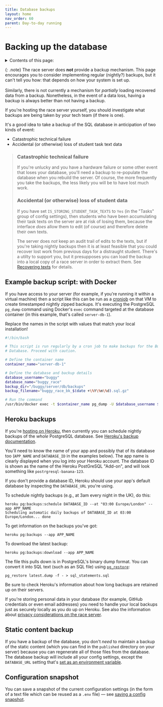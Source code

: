 ```yaml
---
title: Database backups
layout: home
nav_order: 60
parent: Day-to-day running
---
```


# Backing up the database

<details close markdown="block">
  <summary>
    Contents of this page:
  </summary>
  {: .text-delta }
- TOC
{:toc}
</details>

{: .note}
The race server does **not** provide a backup mechanism. This page encourages
you to consider implementing regular (nightly?) backups, but it can't tell you
how: that depends on how your system is set up.  
<br>
Similarly, there is not currently a mechanism for _partially_ loading recovered
data from a backup. Nonetheless, in the event of a data loss, having a backup is
always better than not having a backup.

If you're hosting the race server yourself, you should investigate what
backups are being taken by your tech team (if there is one).

It's a good idea to take a backup of the SQL database in anticipation of two
kinds of event:

* Catastrophic technical failure
* Accidental (or otherwise) loss of student task text data

> ### Catastrophic technical failure
> 
> If you're unlucky and you have a hardware failure or some other event that
> loses your database, you'll need a backup to re-populate the database when you
> rebuild the server. Of course, the more frequently you take the backups, the
> less likely you will be to have lost much work.
> 
> ### Accidental (or otherwise) loss of student data
> 
> If you have set `IS_STORING_STUDENT_TASK_TEXTS` to `Yes` (in the "Tasks" group
> of config settings), then students who have been accumulating their task texts
> on the server are at risk of losing them, because the interface _does_ allow
> them to edit (of course) and therefore delete their own texts.
> 
> The server does _not_ keep an audit trail of edits to the texts, but if you're
> taking nightly backups then it is at least feasible that you could recover
> lost work from previous days for a distraught student. There's a utilty to
> support you, but it presupposes you can load the backup into a local copy
> of a race server in order to extract them. See
> [Recovering texts](recovering-texts) for details.

## Example backup script: with Docker

If you have access to your server (for example, if you're running it within a
virtual machine) then a script like this can be run as a
[cronjob](https://en.wikipedia.org/wiki/Cron) on that VM to create timestamped
nightly zipped backups. It's executing the PostgreSQL `pg_dump` command using
Docker's `exec` command targeted at the database container (in this example,
that's called `server-db-1`).

Replace the names in the script with values that match your local installation!

```bash
#!/bin/bash

# This script is run regularly by a cron job to make backups for the Buggy Race
# Database. Proceed with caution.

# Define the container name
container_name="server-db-1"

# Define the database and backup details
database_username="buggy"
database_name="buggy_race"
backup_dir="/buggy/server/db/backups"
backup_filename="buggy_race_bk_$(date +\%Y\%m\%d).sql.gz"

# Run the command
/usr/bin/docker exec -t $container_name pg_dump -U $database_username $database_name | /usr/bin/gzip > $backup_dir/$backup_filename
```

## Heroku backups

If you're [hosting on Heroku](../hosting/heroku), then currently you can
schedule nightly backups of the _whole_ PostgreSQL database. See
[Heroku's backup documentation](https://devcenter.heroku.com/articles/heroku-postgres-backups).

You'll need to know the name of your app and possibly that of its database too
(`APP_NAME` and `DATABASE_ID` in the examples below). The app name is clearly
displayed when you log into your Heroku account. The database ID is shown as
the name of the Heroku PostGreSQL "Add-on", and will look something like
`postrgresql-banana-123`.

If you don't provide a database ID, Heroku should use your app's default
database by inspecting the `DATABASE_URL` you're using.

To schedule nightly backups (e.g., at 3am every night in the UK), do this:

```
heroku pg:backups:schedule DATABASE_ID --at "03:00 Europe/London" --app APP_NAME
Scheduling automatic daily backups of DATABASE_ID at 03:00 Europe/London... done
```

To get information on the backups you've got:

    heroku pg:backups --app APP_NAME

To download the latest backup:

    heroku pg:backups:download --app APP_NAME

The file this pulls down is in PostgreSQL's binary dump format. You can convert
it into SQL text (such as an SQL file) using
[`pg_restore`](https://www.postgresql.org/docs/current/app-pgrestore.html):

    pg_restore latest.dump -f - > sql_statements.sql

Be sure to check Heroku's information about how long backups are retained up on
their servers.

If you're storing personal data in your database (for example, GitHub
credentials or even email addresses) you need to handle your local backups just
as securely locally as you do up on Heroku. See also the information about
[privacy considerations on the race server](../hosting/privacy).

## Static content backup

If you have a backup of the database, you don't _need_ to maintain a backup of
the static content (which you can find in the `published` directory on your
server) because you can regenerate all of those files from the database. The
database backup will include all your config settings, except the
`DATABASE_URL` setting that's [set as an environment
variable](../customising/env).

## Configuration snapshot

You can save a snapshot of the current configuration settings (in the form of
a text file which can be reused as a `.env` file) — see
[saving a config snapshot](../customising/env#saving-a-config-snapshot-for-env).


